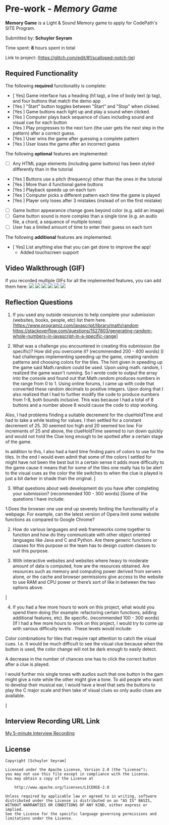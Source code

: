 # Pre-work - *Memory Game*

**Memory Game** is a Light & Sound Memory game to apply for CodePath's SITE Program. 

Submitted by: **Schuyler Seyram**

Time spent: **8** hours spent in total

Link to project: (https://glitch.com/edit/#!/scalloped-notch-tie)

## Required Functionality

The following **required** functionality is complete:

* [ Yes] Game interface has a heading (h1 tag), a line of body text (p tag), and four buttons that match the demo app
* [Yes ] "Start" button toggles between "Start" and "Stop" when clicked. 
* [Yes ] Game buttons each light up and play a sound when clicked. 
* [Yes ] Computer plays back sequence of clues including sound and visual cue for each button
* [Yes ] Play progresses to the next turn (the user gets the next step in the pattern) after a correct guess. 
* [Yes ] User wins the game after guessing a complete pattern
* [Yes ] User loses the game after an incorrect guess

The following **optional** features are implemented:

* [ ] Any HTML page elements (including game buttons) has been styled differently than in the tutorial
* [Yes ] Buttons use a pitch (frequency) other than the ones in the tutorial
* [Yes ] More than 4 functional game buttons
* [Yes ] Playback speeds up on each turn
* [Yes ] Computer picks a different pattern each time the game is played
* [Yes ] Player only loses after 3 mistakes (instead of on the first mistake)
* [ ] Game button appearance change goes beyond color (e.g. add an image)
* [ ] Game button sound is more complex than a single tone (e.g. an audio file, a chord, a sequence of multiple tones)
* [ ] User has a limited amount of time to enter their guess on each turn

The following **additional** features are implemented:

- [ Yes] List anything else that you can get done to improve the app!
  * Added touchscreen support

## Video Walkthrough (GIF)

If you recorded multiple GIFs for all the implemented features, you can add them here:
![](https://github.com/schuylerseyram/codepathprework/blob/main/preworkgifs/Play_till_win.gif)
![](https://github.com/schuylerseyram/codepathprework/blob/main/preworkgifs/added_touchscreen.gif)
![](https://github.com/schuylerseyram/codepathprework/blob/main/preworkgifs/lose_game.gif)
![](https://github.com/schuylerseyram/codepathprework/blob/main/preworkgifs/lose_game_three_tries.gif)
![](https://github.com/schuylerseyram/codepathprework/blob/main/preworkgifs/random_pattern.gif)
![](https://github.com/schuylerseyram/codepathprework/blob/main/preworkgifs/speed_up.gif)
## Reflection Questions
1. If you used any outside resources to help complete your submission (websites, books, people, etc) list them here. 
[https://www.programiz.com/javascript/library/math/random
  https://stackoverflow.com/questions/1527803/generating-random-whole-numbers-in-javascript-in-a-specific-range]

2. What was a challenge you encountered in creating this submission (be specific)? How did you overcome it? (recommended 200 - 400 words) 
[I had challenges implementing speeding up the game, creating random patterns and choosing colors for the tiles.  The hint given in speeding up the game said Math.random could be used. Upon using math. random, I realized the game wasn't running. So I wrote code to output the array into the console and found out that Math.random produces numbers in the range from 0 to 1. Using online forums, I came up with code that converted these random decimals to positive integers. Upon doing that I also realized that I had to further modify the code to produce numbers from 1-8, both bounds inclusive. This was because I had a total of 8 buttons and a number above 8 would cause the code to stop working.

Also, I had problems finding a suitable decrement for the clueHoldTime and had to take a while testing for values. I then settled for a constant decrement of 25. 30 seemed too high and 20 seemed too low. For increments of 25 and above, the clueHoldTime seemed to run down quickly and would not hold the Clue long enough to be spotted after a certain stage  of the game.

In addition to this, I also had a hard time finding pairs of colors to use for the tiles. In the end I would even admit that some of the colors I settled for might have not been the best but In a certain sense it adds more difficulty to the game cause it means that for some of the tiles one really has to be alert to the visual cues as the color the tile switches to when the clue is played is just a bit darker in shade than the original.
]

3. What questions about web development do you have after completing your submission? (recommended 100 - 300 words) 
[Some of the questions I have include:

1.Does the browser one use end up severely limiting the functionality of a webpage. For example, can the latest version of Opera limit some website functions as compared to Google Chrome? 

2. How do various languages and web frameworks come together to function and how do  they communicate with other object oriented languages like Java and C and Python. Are there generic functions or classes for this purpose or the team has to design custom classes to suit this purpose.

3. With interactive websites and websites where heavy to moderate amount of data is computed, how are the resources obtained. Are resources such as memory and computing power derived from servers alone, or the cache and browser permissions give access to the website to use RAM and CPU power or there’s sort of like in between the two options above.


]

4. If you had a few more hours to work on this project, what would you spend them doing (for example: refactoring certain functions, adding additional features, etc). Be specific. (recommended 100 - 300 words) 
[If I had a few more hours to work on this project, I would try to come up with various difficulty levels . These levels would include:

Color combinations for tiles that require rapt attention to catch the visual cues. I.e. It would be much difficult to see the visual clue because when the button is used, the color change will not be dark enough to easily detect.

A decrease in the number of chances one has to click the correct button after a clue is played. 

I would further mix single tones with audios such that one button in the gam might give a note while the other might give a tone.
To aid people who want to develop their musical ear, I would have a level that sets the buttons to play the C major scale and then take of visual clues so only audio clues are available. 

]



## Interview Recording URL Link

[My 5-minute Interview Recording](https://www.loom.com/share/2742a55f254c4470a9ffa95e65881f8d)


## License

    Copyright [Schuyler Seyram]

    Licensed under the Apache License, Version 2.0 (the "License");
    you may not use this file except in compliance with the License.
    You may obtain a copy of the License at

        http://www.apache.org/licenses/LICENSE-2.0

    Unless required by applicable law or agreed to in writing, software
    distributed under the License is distributed on an "AS IS" BASIS,
    WITHOUT WARRANTIES OR CONDITIONS OF ANY KIND, either express or implied.
    See the License for the specific language governing permissions and
    limitations under the License.
